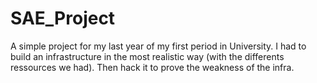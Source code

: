 # SAE_Project
A simple project for my last year of my first period in University.
I had to build an infrastructure in the most realistic way (with the differents ressources we had). Then hack it to prove the weakness of the infra.
